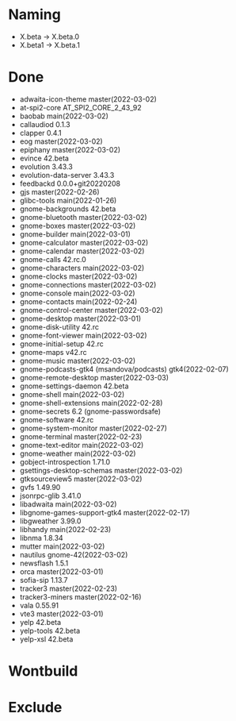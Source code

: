 # Naming
* X.beta -> X.beta.0
* X.beta1 -> X.beta.1

# Done
- adwaita-icon-theme master(2022-03-02)
- at-spi2-core AT_SPI2_CORE_2_43_92
- baobab main(2022-03-02)
- callaudiod 0.1.3
- clapper 0.4.1
- eog master(2022-03-02)
- epiphany master(2022-03-02)
- evince 42.beta
- evolution 3.43.3
- evolution-data-server 3.43.3
- feedbackd 0.0.0+git20220208
- gjs master(2022-02-26)
- glibc-tools main(2022-01-26)
- gnome-backgrounds 42.beta
- gnome-bluetooth master(2022-03-02)
- gnome-boxes master(2022-03-02)
- gnome-builder main(2022-03-01)
- gnome-calculator master(2022-03-02)
- gnome-calendar master(2022-03-02)
- gnome-calls 42.rc.0
- gnome-characters main(2022-03-02)
- gnome-clocks master(2022-03-02)
- gnome-connections master(2022-03-02)
- gnome-console main(2022-03-02)
- gnome-contacts main(2022-02-24)
- gnome-control-center master(2022-03-02)
- gnome-desktop master(2022-03-01)
- gnome-disk-utility 42.rc
- gnome-font-viewer main(2022-03-02)
- gnome-initial-setup 42.rc
- gnome-maps v42.rc
- gnome-music master(2022-03-02)
- gnome-podcasts-gtk4 (msandova/podcasts) gtk4(2022-02-07)
- gnome-remote-desktop master(2022-03-03)
- gnome-settings-daemon 42.beta
- gnome-shell main(2022-03-02)
- gnome-shell-extensions main(2022-02-28)
- gnome-secrets 6.2 (gnome-passwordsafe)
- gnome-software 42.rc
- gnome-system-monitor master(2022-02-27)
- gnome-terminal master(2022-02-23)
- gnome-text-editor main(2022-03-02)
- gnome-weather main(2022-03-02)
- gobject-introspection 1.71.0
- gsettings-desktop-schemas master(2022-03-02)
- gtksourceview5 master(2022-03-02)
- gvfs 1.49.90
- jsonrpc-glib 3.41.0
- libadwaita main(2022-03-02)
- libgnome-games-support-gtk4 master(2022-02-17)
- libgweather 3.99.0
- libhandy main(2022-02-23)
- libnma 1.8.34
- mutter main(2022-03-02)
- nautilus gnome-42(2022-03-02)
- newsflash 1.5.1
- orca master(2022-03-01)
- sofia-sip 1.13.7
- tracker3 master(2022-02-23)
- tracker3-miners master(2022-02-16)
- vala 0.55.91
- vte3 master(2022-03-01)
- yelp 42.beta
- yelp-tools 42.beta
- yelp-xsl 42.beta

# Wontbuild

# Exclude